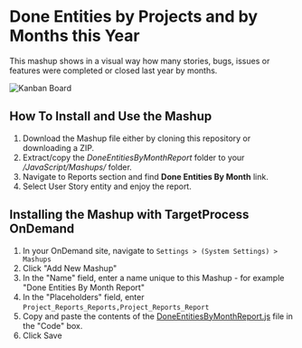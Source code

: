 Done Entities by Projects and by Months this Year
=======================

This mashup shows in a visual way how many stories, bugs, issues or features were completed or closed last year by months.

![Kanban Board](https://github.com/TargetProcess/MashupsLibrary/raw/master/DoneEntitiesByMonthReport/screenshot.png)


How To Install and Use the Mashup
---------------------------------

1. Download the Mashup file either by cloning this repository or
   downloading a ZIP.
2. Extract/copy the *DoneEntitiesByMonthReport* folder to your 
   _<TargetProcess Install Path>/JavaScript/Mashups/_ folder.
3. Navigate to Reports section and find **Done Entities By Month** link.
4. Select User Story entity and enjoy the report.


Installing the Mashup with TargetProcess OnDemand
-------------------------------------------------

1. In your OnDemand site, navigate to ```Settings > (System Settings) > Mashups```
2. Click "Add New Mashup"
3. In the "Name" field, enter a name unique to this Mashup - for example "Done Entities By Month Report"
4. In the "Placeholders" field, enter ```Project_Reports_Reports,Project_Reports_Report```
5. Copy and paste the contents of the [DoneEntitiesByMonthReport.js](https://raw.github.com/TargetProcess/MashupsLibrary/master/DoneEntitiesByMonthReport/DoneEntitiesByMonthReport.js) file in the "Code" box.
6. Click Save
